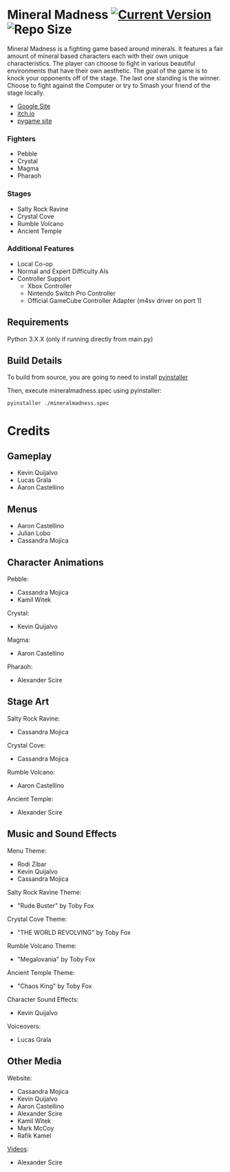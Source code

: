# Mineral Madness [![Current Version](https://img.shields.io/github/v/tag/mkevinq/mineral-madness)](https://github.com/mkevinq/releases/tags) ![Repo Size](https://img.shields.io/github/repo-size/mkevinq/mineral-madness)

Mineral Madness is a fighting game based around minerals. It features a fair
amount of mineral based characters each with their own unique characteristics.
The player can choose to fight in various beautiful environments that have
their own aesthetic. The goal of the game is to knock your opponents off of
the stage. The last one standing is the winner. Choose to fight against the Computer or try to Smash your friend of the stage locally.

* [Google Site](https://sites.google.com/site/99nosleepgang99)
* [itch.io](https://nosleepgang.itch.io/mineral-madness)
* [pygame site](https://www.pygame.org/project/4100)

### Fighters
* Pebble
* Crystal
* Magma
* Pharaoh

### Stages
* Salty Rock Ravine
* Crystal Cove
* Rumble Volcano
* Ancient Temple

### Additional Features
* Local Co-op
* Normal and Expert Difficulty AIs
* Controller Support
    * Xbox Controller
    * Nintendo Switch Pro Controller
    * Official GameCube Controller Adapter (m4sv driver on port 1)


## Requirements
Python 3.X.X (only if running directly from main.py)

## Build Details
To build from source, you are going to need to install [pyinstaller](https://github.com/pyinstaller/pyinstaller)

Then, execute mineralmadness.spec using pyinstaller:

`pyinstaller ./mineralmadness.spec`

# Credits

## Gameplay

* Kevin Quijalvo
* Lucas Grala
* Aaron Castellino

## Menus

* Aaron Castellino
* Julian Lobo
* Cassandra Mojica

## Character Animations

Pebble:
* Cassandra Mojica
* Kamil Witek

Crystal:
* Kevin Quijalvo

Magma:
* Aaron Castellino

Pharaoh:
* Alexander Scire

## Stage Art

Salty Rock Ravine:
* Cassandra Mojica

Crystal Cove:
* Cassandra Mojica

Rumble Volcano:
* Aaron Castellino

Ancient Temple:
* Alexander Scire

## Music and Sound Effects

Menu Theme:
* Rodi Zibar
* Kevin Quijalvo
* Cassandra Mojica

Salty Rock Ravine Theme:
* "Rude Buster" by Toby Fox

Crystal Cove Theme:
* "THE WORLD REVOLVING" by Toby Fox

Rumble Volcano Theme:
* "Megalovania" by Toby Fox

Ancient Temple Theme:
* "Chaos King" by Toby Fox

Character Sound Effects:
* Kevin Quijalvo

Voiceovers:
* Lucas Grala

## Other Media

Website:
* Cassandra Mojica
* Kevin Quijalvo
* Aaron Castellino
* Alexander Scire
* Kamil Witek
* Mark McCoy
* Rafik Kamel

[Videos](https://www.youtube.com/channel/UC65jCRz1iWj-dkCSgVwqJnA):
* Alexander Scire